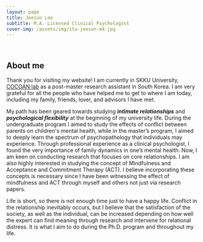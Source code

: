 ```yaml
---
layout: page
title: Jeesun Lee 
subtitle: M.A. Licensed Clinical Psychologist  
cover-img: /assets/img/itu-jeesun-m4.jpg
---
```


<br/>

## About me

Thank you for visiting my website! I am currently in SKKU University, [COCOAN lab](https://cocoanlab.github.io/) as a post-master research assistant in South Korea. I am very grateful for all the people who have helped me to get to where I am today, including my family, friends, lover, and advisors I have met. 

My path has been geared towards studying **_intimate relationships_** and **_psychological flexibility_** at the beginning of my university life. During the undergraduate program I aimed to study the effects of conflict between parents on children's mental health, while in the master’s program, I aimed to deeply learn the spectrum of psychopathology that individuals may experience. Through professional experience as a clinical psychologist, I found the very importance of family dynamics in one’s mental health. Now, I am keen on conducting research that focuses on core relationships. I am also highly interested in studying the concept of Mindfulness and Acceptance and Commitment Therapy (ACT). I believe incorporating these concepts is necessary since I have been witnessing the effect of mindfulness and ACT through myself and others not just via research papers.  

Life is short, so there is not enough time just to have a happy life. Conflict in the relationship inevitably occurs, but I believe that the satisfaction of the society, as well as the individual, can be increased depending on how well the expert can find meaning through research and intervene for relational distress. It is what I aim to do during the Ph.D. program and throughout my life. 






